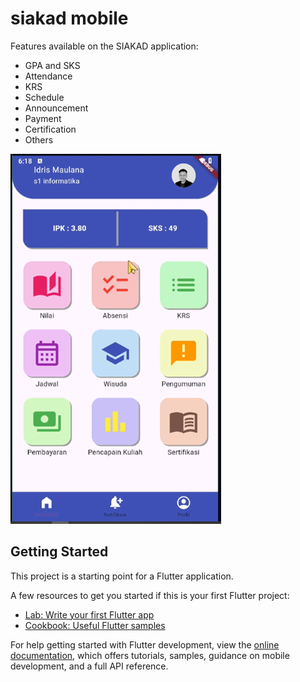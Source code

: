 # siakad mobile

Features available on the SIAKAD application:

- GPA and SKS
- Attendance
- KRS
- Schedule
- Announcement
- Payment
- Certification
- Others

![alt text](https://github.com/idrismaulana00/siakad/blob/main/assets/image/Capture1.PNG?raw=true)

## Getting Started

This project is a starting point for a Flutter application.

A few resources to get you started if this is your first Flutter project:

- [Lab: Write your first Flutter app](https://docs.flutter.dev/get-started/codelab)
- [Cookbook: Useful Flutter samples](https://docs.flutter.dev/cookbook)

For help getting started with Flutter development, view the
[online documentation](https://docs.flutter.dev/), which offers tutorials,
samples, guidance on mobile development, and a full API reference.
